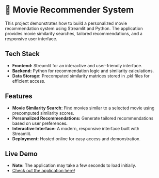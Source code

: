 # 🎥 Movie Recommender System

This project demonstrates how to build a personalized movie recommendation system using Streamlit and Python. The application provides movie similarity searches, tailored recommendations, and a responsive user interface.

## Tech Stack
- **Frontend:** Streamlit for an interactive and user-friendly interface.
- **Backend:** Python for recommendation logic and similarity calculations.
- **Data Storage:** Precomputed similarity matrices stored in .pkl files for efficient access.

 ## Features
- **Movie Similarity Search:** Find movies similar to a selected movie using precomputed similarity scores.
- **Personalized Recommendations:** Generate tailored recommendations based on user preferences.
- **Interactive Interface:** A modern, responsive interface built with Streamlit.
- **Deployment:** Hosted online for easy access and demonstration.

 ## Live Demo
- **Note:** The application may take a few seconds to load initially.
- [Check out the application here!](abhichebiyam-movie-recommender-system-app-nwswyx.streamlit.app/)
